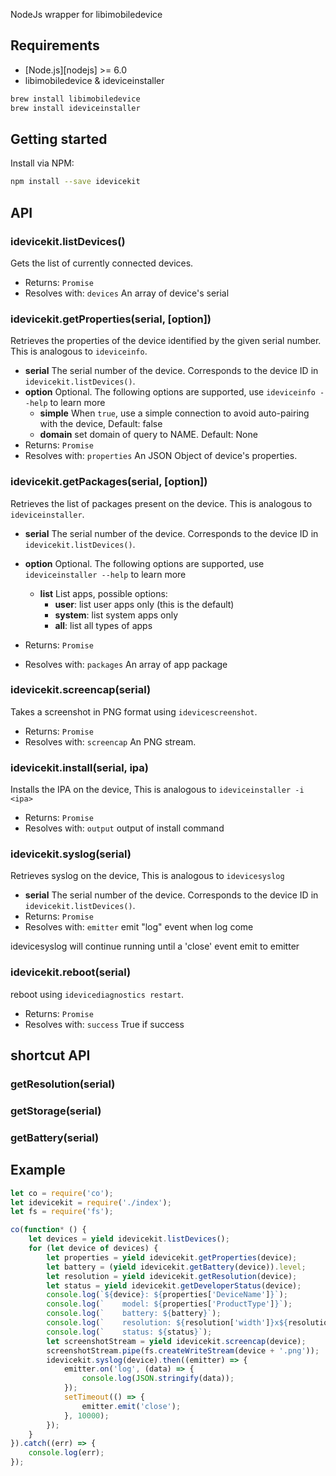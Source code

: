 NodeJs wrapper for libimobiledevice

## Requirements
* [Node.js][nodejs] >= 6.0
* libimobiledevice & ideviceinstaller

```bash
brew install libimobiledevice
brew install ideviceinstaller
```
## Getting started

Install via NPM:

```bash
npm install --save idevicekit
```

## API

### idevicekit.listDevices()

Gets the list of currently connected devices.

* Returns: `Promise`
* Resolves with: `devices` An array of device's serial

### idevicekit.getProperties(serial, [option])

Retrieves the properties of the device identified by the given serial number. This is analogous to `ideviceinfo`.

* **serial** The serial number of the device. Corresponds to the device ID in `idevicekit.listDevices()`.
* **option** Optional. The following options are supported, use `ideviceinfo --help` to learn more
    - **simple** When `true`, use a simple connection to avoid auto-pairing with the device, Default: false
    - **domain** set domain of query to NAME. Default: None 
* Returns: `Promise`
* Resolves with: `properties` An JSON Object of device's properties.  

### idevicekit.getPackages(serial, [option])

Retrieves the list of packages present on the device. This is analogous to `ideviceinstaller`.

* **serial** The serial number of the device. Corresponds to the device ID in `idevicekit.listDevices()`.
* **option** Optional. The following options are supported, use `ideviceinstaller --help` to learn more
    - **list** List apps, possible options:
       - **user**: list user apps only (this is the default)
       - **system**: list system apps only
       - **all**: list all types of apps
    
* Returns: `Promise`
* Resolves with: `packages` An array of app package

### idevicekit.screencap(serial)

Takes a screenshot in PNG format using `idevicescreenshot`. 

* Returns: `Promise`
* Resolves with: `screencap` An PNG stream.

### idevicekit.install(serial, ipa)

Installs the IPA on the device, This is analogous to `ideviceinstaller -i <ipa>`

* Returns: `Promise`
* Resolves with: `output` output of install command

### idevicekit.syslog(serial)

Retrieves syslog on the device, This is analogous to `idevicesyslog`

* **serial** The serial number of the device. Corresponds to the device ID in `idevicekit.listDevices()`.
* Returns: `Promise`
* Resolves with: `emitter` emit "log" event when log come

idevicesyslog will continue running until a 'close' event emit to emitter

### idevicekit.reboot(serial)

reboot using `idevicediagnostics restart`. 

* Returns: `Promise`
* Resolves with: `success` True if success

## shortcut API

### getResolution(serial)
### getStorage(serial)
### getBattery(serial)

## Example

```js
let co = require('co');
let idevicekit = require('./index');
let fs = require('fs');

co(function* () {
    let devices = yield idevicekit.listDevices();
    for (let device of devices) {
        let properties = yield idevicekit.getProperties(device);
        let battery = (yield idevicekit.getBattery(device)).level;
        let resolution = yield idevicekit.getResolution(device);
        let status = yield idevicekit.getDeveloperStatus(device);
        console.log(`${device}: ${properties['DeviceName']}`);
        console.log(`    model: ${properties['ProductType']}`);
        console.log(`    battery: ${battery}`);
        console.log(`    resolution: ${resolution['width']}x${resolution['height']}`);
        console.log(`    status: ${status}`);
        let screenshotStream = yield idevicekit.screencap(device);
        screenshotStream.pipe(fs.createWriteStream(device + '.png'));
        idevicekit.syslog(device).then((emitter) => {
            emitter.on('log', (data) => {
                console.log(JSON.stringify(data));
            });
            setTimeout(() => {
                emitter.emit('close');
            }, 10000);
        });
    }
}).catch((err) => {
    console.log(err);
});

```
